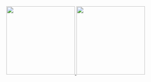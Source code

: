 <div display="flex" align-items="center" justify-content="center">
  <a href="https://github.com/Guilherme-Tarifa-Vieira">
  <img height="180em" src="https://github-readme-stats.vercel.app/api?username=Guilherme-Tarifa-Vieira&show_icons=true&theme=dracula&include_all_commits=true&count_private=true"/>
  <img height="180em"  src="https://github-readme-stats.vercel.app/api/top-langs/?username=Guilherme-Tarifa-Vieira&layout=compact&langs_count=7&theme=dracula"/>
</div
